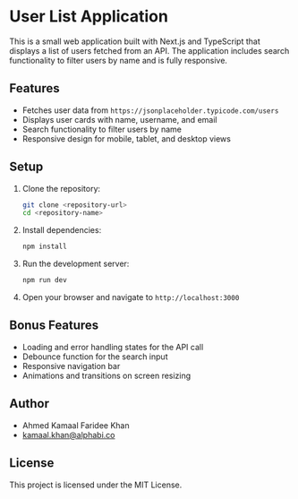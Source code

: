 # User List Application

This is a small web application built with Next.js and TypeScript that displays a list of users fetched from an API. The application includes search functionality to filter users by name and is fully responsive.

## Features

- Fetches user data from `https://jsonplaceholder.typicode.com/users`
- Displays user cards with name, username, and email
- Search functionality to filter users by name
- Responsive design for mobile, tablet, and desktop views

## Setup

1. Clone the repository:

    ```bash
    git clone <repository-url>
    cd <repository-name>
    ```

2. Install dependencies:

    ```bash
    npm install
    ```

3. Run the development server:

    ```bash
    npm run dev
    ```

4. Open your browser and navigate to `http://localhost:3000`

## Bonus Features

- Loading and error handling states for the API call
- Debounce function for the search input
- Responsive navigation bar
- Animations and transitions on screen resizing

## Author

- Ahmed Kamaal Faridee Khan
- kamaal.khan@alphabi.co

## License

This project is licensed under the MIT License.
